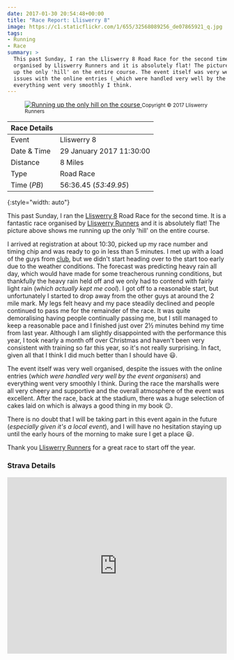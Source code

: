 ```yaml
---
date: 2017-01-30 20:54:48+00:00
title: "Race Report: Lliswerry 8"
image: https://c1.staticflickr.com/1/655/32568089256_de07865921_q.jpg
tags:
- Running
- Race
summary: >
  This past Sunday, I ran the Lliswerry 8 Road Race for the second time. It is a fantastic race 
  organised by Lliswerry Runners and it is absolutely flat! The picture above shows me running
  up the only 'hill' on the entire course. The event itself was very well organised, despite the
  issues with the online entries (_which were handled very well by the event organisers_) and
  everything went very smoothly I think.
---
```


<figure class="flickr image alignright">
    <a title="Running up the only hill on the course" href="https://c1.staticflickr.com/1/655/32568089256_de07865921_b.jpg">
      <img src="https://c1.staticflickr.com/1/655/32568089256_de07865921_n.jpg" alt="Running up the only hill on the course">
    </a>
    <a title="View on Flickr" href="http://www.flickr.com/photos/richard-perry/32568089256/" class="flickrlink"> </a>
    <small class='aligncentre'>Copyright &copy; 2017 Lliswerry Runners</small>
</figure>

| Race Details |                          |
|--------------|--------------------------|
| Event        | Lliswerry 8              |
| Date & Time  | 29 January 2017 11:30:00 |
| Distance     | 8 Miles                  |
| Type         | Road Race                |
| Time (_PB_)  | 56:36.45 (_53:49.95_)    |
{:style="width: auto"}


This past Sunday, I ran the [Lliswerry 8][l8] Road Race for the second time. It is a fantastic race 
organised by [Lliswerry Runners][ll] and it is absolutely flat! The picture above shows me running
up the only 'hill' on the entire course. 

I arrived at registration at about 10:30, picked up my race number and timing chip and was ready to
go in less than 5 minutes. I met up with a load of the guys from [club][crc], but we didn't start
heading over to the start too early due to the weather conditions. The forecast was predicting heavy
rain all day, which would have made for some treacherous running conditions, but thankfully the heavy
rain held off and we only had to contend with fairly light rain (_which actually kept me cool_). I
got off to a reasonable start, but unfortunately I started to drop away from the other guys at around
the 2 mile mark. My legs felt heavy and my pace steadily declined and people continued to pass me for
the remainder of the race. It was quite demoralising having people continually passing me, but I
still managed to keep a reasonable pace and I finished just over 2&frac12; minutes behind my time
from last year. Although I am slightly disappointed with the performance this year, I took nearly a
month off over Christmas and haven't been very consistent with training so far this year, so it's not
really surprising. In fact, given all that I think I did much better than I should have :smiley:.

The event itself was very well organised, despite the issues with the online entries (_which were
handled very well by the event organisers_) and everything went very smoothly I think. During the
race the marshalls were all very cheery and supportive and the overall atmosphere of the event was
excellent. After the race, back at the stadium, there was a huge selection of cakes laid on which is 
always a good thing in my book :wink:. 

There is no doubt that I will be taking part in this event again in the future (_especially given
it's a local event_), and I will have no hesitation staying up until the early hours of the morning to
make sure I get a place :smiley:. 

Thank you [Lliswerry Runners][ll] for a great race to start off the year.


### Strava Details

<iframe height='405' width='100%' frameborder='0' allowtransparency='true' scrolling='no'
  src='https://www.strava.com/activities/848145399/embed/71de2b7274140de54032bd78dd63381e81d06067'>
</iframe>

[l8]: //www.lliswerryrunners.org.uk/lliswerry8/
[ll]: //www.lliswerryrunners.org.uk/
[crc]: //www.caerleonrunningclub.co.uk/
